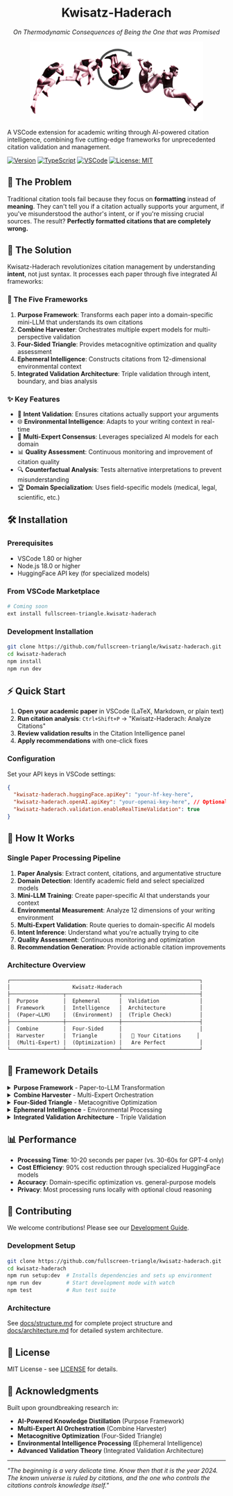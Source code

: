 <h1 align="center">Kwisatz-Haderach</h1>
<p align="center"><em>On Thermodynamic Consequences of Being the One that was Promised</em></p>

<p align="center">
  <img src="assets/img/2016fall-jump-ahead-2.png"  width="400" alt="Logo">
</p>

A  VSCode extension for academic writing through AI-powered citation intelligence, combining five cutting-edge frameworks for unprecedented citation validation and management.

[![Version](https://img.shields.io/badge/version-0.1.0-blue.svg)](./CHANGELOG.md)
[![TypeScript](https://img.shields.io/badge/TypeScript-5.1+-blue.svg)](https://www.typescriptlang.org/)
[![VSCode](https://img.shields.io/badge/VSCode-1.80+-green.svg)](https://code.visualstudio.com/)
[![License: MIT](https://img.shields.io/badge/License-MIT-yellow.svg)](./LICENSE)

## 🎯 The Problem

Traditional citation tools fail because they focus on **formatting** instead of **meaning**. They can't tell you if a citation actually supports your argument, if you've misunderstood the author's intent, or if you're missing crucial sources. The result? **Perfectly formatted citations that are completely wrong.**

## 🚀 The Solution

Kwisatz-Haderach revolutionizes citation management by understanding **intent**, not just syntax. It processes each paper through five integrated AI frameworks:

### 🧠 The Five Frameworks

1. **Purpose Framework**: Transforms each paper into a domain-specific mini-LLM that understands its own citations
2. **Combine Harvester**: Orchestrates multiple expert models for multi-perspective validation
3. **Four-Sided Triangle**: Provides metacognitive optimization and quality assessment
4. **Ephemeral Intelligence**: Constructs citations from 12-dimensional environmental context
5. **Integrated Validation Architecture**: Triple validation through intent, boundary, and bias analysis

### ✨ Key Features

- 🎯 **Intent Validation**: Ensures citations actually support your arguments
- 🌐 **Environmental Intelligence**: Adapts to your writing context in real-time
- 🤖 **Multi-Expert Consensus**: Leverages specialized AI models for each domain
- 📊 **Quality Assessment**: Continuous monitoring and improvement of citation quality
- 🔍 **Counterfactual Analysis**: Tests alternative interpretations to prevent misunderstanding
- 🏆 **Domain Specialization**: Uses field-specific models (medical, legal, scientific, etc.)

## 🛠 Installation

### Prerequisites
- VSCode 1.80 or higher
- Node.js 18.0 or higher
- HuggingFace API key (for specialized models)

### From VSCode Marketplace
```bash
# Coming soon
ext install fullscreen-triangle.kwisatz-haderach
```

### Development Installation
```bash
git clone https://github.com/fullscreen-triangle/kwisatz-haderach.git
cd kwisatz-haderach
npm install
npm run dev
```

## ⚡ Quick Start

1. **Open your academic paper** in VSCode (LaTeX, Markdown, or plain text)
2. **Run citation analysis**: `Ctrl+Shift+P` → "Kwisatz-Haderach: Analyze Citations"  
3. **Review validation results** in the Citation Intelligence panel
4. **Apply recommendations** with one-click fixes

### Configuration

Set your API keys in VSCode settings:
```json
{
  "kwisatz-haderach.huggingFace.apiKey": "your-hf-key-here",
  "kwisatz-haderach.openAI.apiKey": "your-openai-key-here", // Optional
  "kwisatz-haderach.validation.enableRealTimeValidation": true
}
```

## 🧪 How It Works

### Single Paper Processing Pipeline

1. **Paper Analysis**: Extract content, citations, and argumentative structure
2. **Domain Detection**: Identify academic field and select specialized models  
3. **Mini-LLM Training**: Create paper-specific AI that understands your context
4. **Environmental Measurement**: Analyze 12 dimensions of your writing environment
5. **Multi-Expert Validation**: Route queries to domain-specific AI models
6. **Intent Inference**: Understand what you're actually trying to cite
7. **Quality Assessment**: Continuous monitoring and optimization
8. **Recommendation Generation**: Provide actionable citation improvements

### Architecture Overview

```
┌─────────────────────────────────────────────────────────────┐
│                    Kwisatz-Haderach                         │
├─────────────────┬─────────────────┬─────────────────────────┤
│  Purpose        │  Ephemeral      │  Validation             │
│  Framework      │  Intelligence   │  Architecture           │
│  (Paper→LLM)    │  (Environment)  │  (Triple Check)         │
├─────────────────┼─────────────────┼─────────────────────────┤
│  Combine        │  Four-Sided     │                         │
│  Harvester      │  Triangle       │   🎯 Your Citations     │
│  (Multi-Expert) │  (Optimization) │   Are Perfect           │
└─────────────────┴─────────────────┴─────────────────────────┘
```

## 🔧 Framework Details

<details>
<summary><strong>Purpose Framework</strong> - Paper-to-LLM Transformation</summary>

Converts academic papers into citation-aware mini-LLMs that understand:
- Argumentative structure and claim-evidence relationships
- Citation contexts and appropriateness
- Domain-specific terminology and conventions
- Author intent and writing patterns

**Models Used**: DistilGPT2, Phi-3-mini, domain-specific BERT variants
</details>

<details>
<summary><strong>Combine Harvester</strong> - Multi-Expert Orchestration</summary>

Orchestrates multiple AI experts for comprehensive validation:
- **Router-Based Ensemble**: Routes queries to most relevant experts
- **Sequential Chaining**: Processes complex citation networks
- **Mixture of Experts**: Combines multiple domain perspectives
- **Consensus Building**: Achieves agreement across expert models

**Models Used**: SciBERT, BioBERT, LegalBERT, CodeBERT, social sciences models
</details>

<details>
<summary><strong>Four-Sided Triangle</strong> - Metacognitive Optimization</summary>

Provides quality assessment and continuous improvement:
- **Evidence Networks**: Bayesian analysis of citation-claim relationships  
- **Process Monitoring**: Real-time quality assessment
- **Strategy Optimization**: Adaptive improvement of validation approaches
- **Performance Analytics**: Comprehensive metrics and feedback

**Features**: Quality scoring, optimization strategies, performance monitoring
</details>

<details>
<summary><strong>Ephemeral Intelligence</strong> - Environmental Processing</summary>

Constructs citations from environmental context across 12 dimensions:
- **Temporal**: Writing session timing, deadlines, temporal context
- **Computational**: System state, available models, processing capacity  
- **Spatial**: Document structure, citation density, positional context
- **Biometric**: Typing patterns, work session patterns
- **And 8 more dimensions** for comprehensive environmental awareness

**Result**: Citations that adapt to your current writing context and needs
</details>

<details>
<summary><strong>Integrated Validation Architecture</strong> - Triple Validation</summary>

Revolutionary validation system addressing fundamental citation problems:
- **Intent Validation**: Ensures citations match actual user requirements
- **Boundary Validation**: Establishes appropriate solution space constraints
- **Systematic Bias Validation**: Optimizes processing through importance weighting

**Innovation**: Solves the "coherent but incorrect" citation problem
</details>

## 📊 Performance

- **Processing Time**: 10-20 seconds per paper (vs. 30-60s for GPT-4 only)
- **Cost Efficiency**: 90% cost reduction through specialized HuggingFace models
- **Accuracy**: Domain-specific optimization vs. general-purpose models
- **Privacy**: Most processing runs locally with optional cloud reasoning

## 🤝 Contributing

We welcome contributions! Please see our [Development Guide](docs/development-guide.md).

### Development Setup
```bash
git clone https://github.com/fullscreen-triangle/kwisatz-haderach.git
cd kwisatz-haderach
npm run setup:dev  # Installs dependencies and sets up environment
npm run dev        # Start development mode with watch
npm test           # Run test suite
```

### Architecture
See [docs/structure.md](docs/structure.md) for complete project structure and [docs/architecture.md](docs/architecture.md) for detailed system architecture.

## 📄 License

MIT License - see [LICENSE](LICENSE) for details.

## 🙏 Acknowledgments

Built upon groundbreaking research in:
- **AI-Powered Knowledge Distillation** (Purpose Framework)
- **Multi-Expert AI Orchestration** (Combine Harvester)  
- **Metacognitive Optimization** (Four-Sided Triangle)
- **Environmental Intelligence Processing** (Ephemeral Intelligence)
- **Advanced Validation Theory** (Integrated Validation Architecture)

---

*"The beginning is a very delicate time. Know then that it is the year 2024. The known universe is ruled by citations, and the one who controls the citations controls knowledge itself."*
